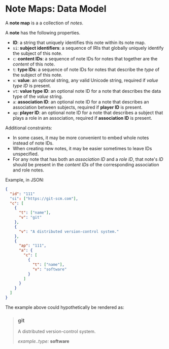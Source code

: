 # Note Maps: Data Model

A **note map** is a a collection of *notes*.

A **note** has the following properties.

*   **ID**: a string that uniquely identifies this note within its note map.
*   `si`: **subject identifiers**: a sequence of IRIs that globally uniquely
    identify the subject of this note.
*   `c`: **content IDs**: a sequence of note IDs for notes that together are
    the *content* of this note.
*   `t`: **type IDs**: a sequence of note IDs for notes that describe the
    *type* of the subject of this note.
*   `v`: **value**: an optional string, any valid Unicode string, required if
    *value type ID* is present.
*   `vt`: **value type ID**: an optional note ID for a note that describes the
    data type of the *value* string.
*   `a`: **association ID**: an optional note ID for a note that describes an
    association between subjects, required if **player ID** is present.
*   `ap`: **player ID**: an optional note ID for a note that describes a
    subject that plays a role in an association, required if **association ID**
    is present.

Additional constraints:

*   In some cases, it may be more convenient to embed whole notes instead of
    note IDs.
*   When creating new notes, it may be easier sometimes to leave IDs
    unspecified.
*   For any note that has both an *association ID* and a *role ID*, that note's
    *ID* should be present in the *content IDs* of the corresponding
    association and role notes.

Example, in JSON:

```json
{
  "id": "111"
  "si": ["https://git-scm.com"],
  "c": [
    {
      "t": ["name"],
      "v": "git"
    },
    {
      "v": "A distributed version-control system."
    },
    {
      "ap": "111",
      "a": {
        "c": [
          {
            "t": ["name"],
            "v": "software"
          }
        ]
      }
    }
  ]
}
```

The example above could hypothetically be rendered as:

> ### git
>
> A distributed version-control system.
>
> *example..type:* **software**
